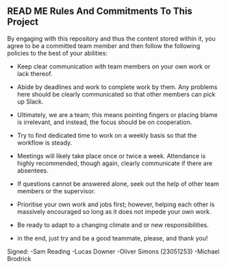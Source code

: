READ ME
Rules And Commitments To This Project
--------------------------------------------------------------------------------------------------------------------------------------------
By engaging with this repository and thus the content stored within it, you agree to be a committed team member and then follow the following policies to the best of your abilities:

-  Keep clear communication with team members on your own work or lack thereof.
-  Abide by deadlines and work to complete work by them. Any problems here should be clearly communicated so that other members can pick up Slack.
-  Ultimately, we are a team; this means pointing fingers or placing blame is irrelevant, and instead, the focus should be on cooperation.
-  Try to find dedicated time to work on a weekly basis so that the workflow is steady.
-  Meetings will likely take place once or twice a week. Attendance is highly recommended, though again, clearly communicate if there are absentees.
-  If questions cannot be answered alone, seek out the help of other team members or the supervisor.
-  Prioritise your own work and jobs first; however, helping each other is massively encouraged so long as it does not impede your own work.
-  Be ready to adapt to a changing climate and or new responsibilities.
  
-   in the end, just try and be a good teammate, please, and thank you!

Signed:
-Sam Reading
-Lucas Downer
-Oliver Simons (23051253)
-Michael Brodrick

